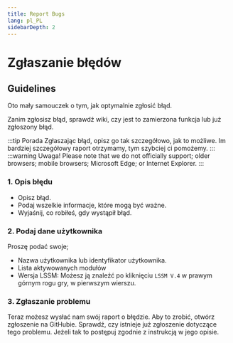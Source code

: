 ```yaml
---
title: Report Bugs
lang: pl_PL
sidebarDepth: 2
---
```


# Zgłaszanie błędów

## Guidelines
Oto mały samouczek o tym, jak optymalnie zgłosić błąd.

Zanim zgłosisz błąd, sprawdź wiki, czy jest to zamierzona funkcja lub już zgłoszony błąd.

:::tip Porada
Zgłaszając błąd, opisz go tak szczegółowo, jak to możliwe. Im bardziej szczegółowy raport otrzymamy, tym szybciej ci pomożemy.
:::
:::warning Uwaga!
Please note that we do not officially support; older browsers; mobile browsers; Microsoft Edge; or Internet Explorer.
:::

### 1. Opis błędu
* Opisz błąd. 
* Podaj wszelkie informacje, które mogą być ważne. 
* Wyjaśnij, co robiłeś, gdy wystąpił błąd.

### 2. Podaj dane użytkownika
Proszę podać swoje;
* Nazwa użytkownika lub identyfikator użytkownika.
* Lista aktywowanych modułów
* Wersja LSSM: Możesz ją znaleźć po kliknięciu `LSSM V.4` w prawym górnym rogu gry, w pierwszym wierszu.

### 3. Zgłaszanie problemu
Teraz możesz wysłać nam swój raport o błędzie. Aby to zrobić, otwórz zgłoszenie na  <a :href="$theme.variables.github + '/issues'" target="_blank">GitHubie</a>. Sprawdź, czy istnieje już zgłoszenie dotyczące tego problemu. Jeżeli tak to postępuj zgodnie z instrukcją w jego opisie.
